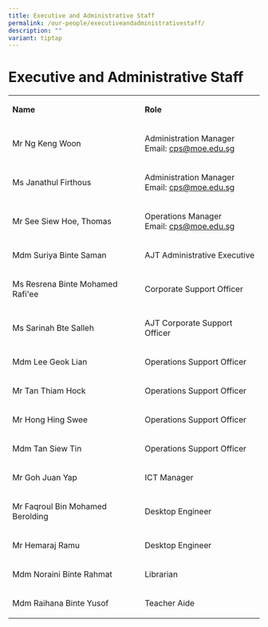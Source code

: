 ```yaml
---
title: Executive and Administrative Staff
permalink: /our-people/executiveandadministrativestaff/
description: ""
variant: tiptap
---
```

<h1>Executive and Administrative Staff</h1>
<table style="minWidth: 50px">
<colgroup>
<col>
<col>
</colgroup>
<tbody>
<tr>
<td rowspan="1" colspan="1">
<p><strong>Name</strong>
</p>
</td>
<td rowspan="1" colspan="1">
<p><strong>Role</strong>
</p>
</td>
</tr>
<tr>
<td rowspan="1" colspan="1">
<p>Mr Ng Keng Woon</p>
</td>
<td rowspan="1" colspan="1">
<p>Administration Manager
<br>Email: <a href="mailto:cps@moe.edu.sg" rel="noopener noreferrer nofollow" target="_blank">cps@moe.edu.sg</a>
</p>
</td>
</tr>
<tr>
<td rowspan="1" colspan="1">
<p>Ms Janathul Firthous</p>
</td>
<td rowspan="1" colspan="1">
<p>Administration Manager
<br>Email: <a href="mailto:cps@moe.edu.sg" rel="noopener noreferrer nofollow" target="_blank">cps@moe.edu.sg</a>
</p>
</td>
</tr>
<tr>
<td rowspan="1" colspan="1">
<p>Mr See Siew Hoe, Thomas</p>
</td>
<td rowspan="1" colspan="1">
<p>Operations Manager
<br>Email: <a href="mailto:cps@moe.edu.sg" rel="noopener noreferrer nofollow" target="_blank">cps@moe.edu.sg</a>
</p>
</td>
</tr>
<tr>
<td rowspan="1" colspan="1">
<p>Mdm Suriya Binte Saman</p>
</td>
<td rowspan="1" colspan="1">
<p>AJT Administrative Executive</p>
</td>
</tr>
<tr>
<td rowspan="1" colspan="1">
<p>Ms Resrena Binte Mohamed Rafi'ee</p>
</td>
<td rowspan="1" colspan="1">
<p>Corporate Support Officer</p>
</td>
</tr>
<tr>
<td rowspan="1" colspan="1">
<p>Ms Sarinah Bte Salleh</p>
</td>
<td rowspan="1" colspan="1">
<p>AJT Corporate Support Officer</p>
</td>
</tr>
<tr>
<td rowspan="1" colspan="1">
<p>Mdm Lee Geok Lian</p>
</td>
<td rowspan="1" colspan="1">
<p>Operations Support Officer</p>
</td>
</tr>
<tr>
<td rowspan="1" colspan="1">
<p>Mr Tan Thiam Hock</p>
</td>
<td rowspan="1" colspan="1">
<p>Operations Support Officer</p>
</td>
</tr>
<tr>
<td rowspan="1" colspan="1">
<p>Mr Hong Hing Swee</p>
</td>
<td rowspan="1" colspan="1">
<p>Operations Support Officer</p>
</td>
</tr>
<tr>
<td rowspan="1" colspan="1">
<p>Mdm Tan Siew Tin</p>
</td>
<td rowspan="1" colspan="1">
<p>Operations Support Officer</p>
</td>
</tr>
<tr>
<td rowspan="1" colspan="1">
<p>Mr Goh Juan Yap</p>
</td>
<td rowspan="1" colspan="1">
<p>ICT Manager</p>
</td>
</tr>
<tr>
<td rowspan="1" colspan="1">
<p>Mr Faqroul Bin Mohamed Berolding</p>
</td>
<td rowspan="1" colspan="1">
<p>Desktop Engineer</p>
</td>
</tr>
<tr>
<td rowspan="1" colspan="1">
<p>Mr Hemaraj Ramu</p>
</td>
<td rowspan="1" colspan="1">
<p>Desktop Engineer</p>
</td>
</tr>
<tr>
<td rowspan="1" colspan="1">
<p>Mdm Noraini Binte Rahmat</p>
</td>
<td rowspan="1" colspan="1">
<p>Librarian</p>
</td>
</tr>
<tr>
<td rowspan="1" colspan="1">
<p>Mdm Raihana Binte Yusof</p>
</td>
<td rowspan="1" colspan="1">
<p>Teacher Aide</p>
</td>
</tr>
</tbody>
</table>
<p></p>